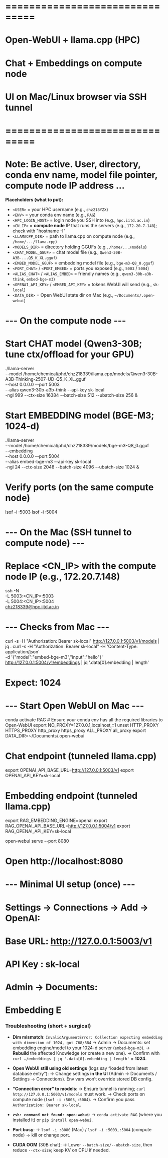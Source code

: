 # ===============================
# Open-WebUI + llama.cpp (HPC)
# Chat + Embeddings on compute node
# UI on Mac/Linux browser via SSH tunnel
# ===============================

# Note: Be active. User, directory, conda env name, model file pointer, compute node IP address ... 

**Placeholders (what to put):**

* `<USER>` = your HPC username (e.g., `chz218YZX`)
* `<ENV>` = your conda env name (e.g., `RAG`)
* `<HPC_LOGIN_HOST>` = login node you SSH into (e.g., `hpc.iitd.ac.in`)
* `<CN_IP>` = **compute node** IP that runs the servers (e.g., `172.20.7.148`); check with "hostname -I"
* `<LLAMACPP_DIR>` = path to llama.cpp on compute node (e.g., `/home/.../llama.cpp`)
* `<MODELS_DIR>` = directory holding GGUFs (e.g., `/home/.../models`)
* `<CHAT_MODEL_GGUF>` = chat model file (e.g., `Qwen3-30B-A3B-...Q5_K_XL.gguf`)
* `<EMBED_MODEL_GGUF>` = embedding model file (e.g., `bge-m3-Q8_0.gguf`)
* `<PORT_CHAT>` / `<PORT_EMBED>` = ports you exposed (e.g., `5003` / `5004`)
* `<ALIAS_CHAT>` / `<ALIAS_EMBED>` = friendly names (e.g., `qwen3-30b-a3b-think`, `embed-bge-m3`)
* `<OPENAI_API_KEY>` / `<EMBED_API_KEY>` = tokens WebUI will send (e.g., `sk-local`)
* `<DATA_DIR>` = Open WebUI state dir on Mac (e.g., `~/Documents/.open-webui`)


# --- On the compute node ---
# Start CHAT model (Qwen3-30B; tune ctx/offload for your GPU)
./llama-server \
  --model /home/chemical/phd/chz218339/llama.cpp/models/Qwen3-30B-A3B-Thinking-2507-UD-Q5_K_XL.gguf \
  --host 0.0.0.0 --port 5003 \
  --alias qwen3-30b-a3b-think --api-key sk-local \
  -ngl 999 --ctx-size 16384 --batch-size 512 --ubatch-size 256 &

# Start EMBEDDING model (BGE-M3; 1024-d)
./llama-server \
  --model /home/chemical/phd/chz218339/models/bge-m3-Q8_0.gguf \
  --embedding \
  --host 0.0.0.0 --port 5004 \
  --alias embed-bge-m3 --api-key sk-local \
  -ngl 24 --ctx-size 2048 --batch-size 4096 --ubatch-size 1024 &

# Verify ports (on the same compute node)
lsof -i :5003
lsof -i :5004


# --- On the Mac (SSH tunnel to compute node) ---
# Replace <CN_IP> with the compute node IP (e.g., 172.20.7.148)
ssh -N \
  -L 5003:<CN_IP>:5003 \
  -L 5004:<CN_IP>:5004 \
  chz218339@hpc.iitd.ac.in

# --- Checks from Mac ---
curl -s -H "Authorization: Bearer sk-local" http://127.0.0.1:5003/v1/models | jq .
curl -s -H "Authorization: Bearer sk-local" -H 'Content-Type: application/json' \
  -d '{"model":"embed-bge-m3","input":"hello"}' \
  http://127.0.0.1:5004/v1/embeddings | jq '.data[0].embedding | length'
# Expect: 1024


# --- Start Open WebUI on Mac ---
conda activate RAG # Ensure your conda env has all the required libraries to Open-WebUI
export NO_PROXY=127.0.0.1,localhost,::1
unset HTTP_PROXY HTTPS_PROXY http_proxy https_proxy ALL_PROXY all_proxy
export DATA_DIR=~/Documents/.open-webui

# Chat endpoint (tunneled llama.cpp)
export OPENAI_API_BASE_URL=http://127.0.0.1:5003/v1
export OPENAI_API_KEY=sk-local

# Embedding endpoint (tunneled llama.cpp)
export RAG_EMBEDDING_ENGINE=openai
export RAG_OPENAI_API_BASE_URL=http://127.0.0.1:5004/v1
export RAG_OPENAI_API_KEY=sk-local

open-webui serve --port 8080
# Open http://localhost:8080


# --- Minimal UI setup (once) ---
# Settings → Connections → Add → OpenAI:
#   Base URL: http://127.0.0.1:5003/v1
#   API Key : sk-local
# Admin → Documents:
#   Embedding E


### Troubleshooting (short + surgical)

* **Dim mismatch**: `InvalidArgumentError: Collection expecting embedding with dimension of 1024, got 768/384`
  → Admin → Documents: set embedding engine/model to your 1024-d server (`embed-bge-m3`).
  → **Rebuild** the affected Knowledge (or create a new one).
  → Confirm with `curl …/embeddings | jq '.data[0].embedding | length'` = **1024**.

* **Open WebUI still using old settings** (logs say “loaded from latest database entry”):
  → Change settings **in the UI** (Admin → Documents / Settings → Connections). Env vars won’t override stored DB config.

* **“Connection error” to models**:
  → Ensure tunnel is running; `curl http://127.0.0.1:5003/v1/models` must work.
  → Check ports on compute node (`lsof -i :5003`, `:5004`).
  → Confirm you pass `Authorization: Bearer sk-local`.

* **`zsh: command not found: open-webui`**:
  → `conda activate RAG` (where you installed it) or `pip install open-webui`.

* **Port busy**:
  → `lsof -i :8080` (Mac) / `lsof -i :5003,:5004` (compute node) → kill or change port.

* **CUDA OOM** (30B chat):
  → Lower `--batch-size/--ubatch-size`, then reduce `--ctx-size`; keep KV on CPU if needed.
